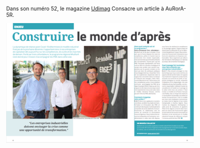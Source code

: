 Dans son numéro 52, le magazine [Udimag](https://www.google.com/url?q=https://www.udimec.fr/sites/default/files/udimag_52_planche_bd.pdf&sa=D&ust=1610108113552000&usg=AOvVaw2QO25QJw2EX_FJA38VKrH-) Consacre un article à AuRorA-5R.

![](images/image1.png)

